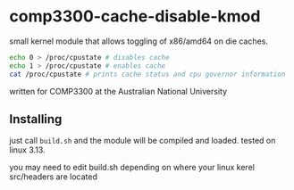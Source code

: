 comp3300-cache-disable-kmod
===========================
small kernel module that allows toggling of x86/amd64 on die caches.

```bash
echo 0 > /proc/cpustate # disables cache
echo 1 > /proc/cpustate # enables cache
cat /proc/cpustate # prints cache status and cpu governor information
```

written for COMP3300 at the Australian National University

Installing
----------
just call `build.sh` and the module will be compiled and loaded. tested on linux 3.13.

you may need to edit build.sh depending on where your linux kerel src/headers are located
